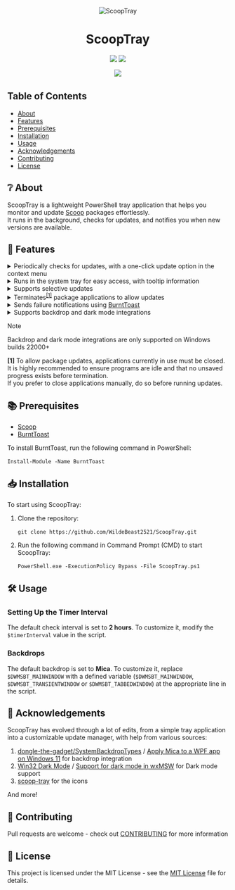 <p align="center">
  <img alt="ScoopTray" src="./updates-available.ico" width="64">
<h1 align="center">ScoopTray</h1>
<p align="center">
  <img src="https://img.shields.io/badge/Made%20with-PowerShell-blue?style=for-the-badge&logo=powershell">
  <img src="https://img.shields.io/badge/Windows-0078D6?style=for-the-badge&logo=windows&logoColor=white">
</p>
<p align="center">
  <img src="https://img.shields.io/badge/License-MIT-blue?style=for-the-badge&logo=github">
</p>

<h2>Table of Contents</h2>
<ul>
  <li><a href="https://github.com/WildeBeast2521/ScoopTray?tab=readme-ov-file#-about">About</a></li>
  <li><a href="https://github.com/WildeBeast2521/ScoopTray?tab=readme-ov-file#-features">Features</a></li>
  <li><a href="https://github.com/WildeBeast2521/ScoopTray?tab=readme-ov-file#-prerequisites">Prerequisites</a></li>
  <li><a href="https://github.com/WildeBeast2521/ScoopTray?tab=readme-ov-file#-installation">Installation</a></li>
  <li><a href="https://github.com/WildeBeast2521/ScoopTray?tab=readme-ov-file#%EF%B8%8F-usage">Usage</a></li>
  <li><a href="https://github.com/WildeBeast2521/ScoopTray?tab=readme-ov-file#-acknowledgements">Acknowledgements</a></li>
  <li><a href="https://github.com/WildeBeast2521/ScoopTray?tab=readme-ov-file#-contributing">Contributing</a></li>
  <li><a href="https://github.com/WildeBeast2521/ScoopTray?tab=readme-ov-file#-license">License</a></li>
</ul>

<h2>❔ About</h2>
<p>
  ScoopTray is a lightweight PowerShell tray application that helps you monitor and update <a href="https://scoop.sh">Scoop</a> packages effortlessly.<br>
  It runs in the background, checks for updates, and notifies you when new versions are available.
</p>
<h2>🚀 Features</h2>
<p>
  <details>
    <summary>
      Periodically checks for updates, with a one-click update option in the context menu
    </summary>
    <table>
      <tr>
        <td align="center">
          <a title="Context Menu">
            <img src="./images/contextmenu.png" alt="Context Menu"/><br>
            <b>Context Menu</b>
          </a>
        </td>
      </tr>
    </table>
  </details>
  <details>
    <summary>
      Runs in the system tray for easy access, with tooltip information
    </summary>
    <table>
      <tr>
        <td align="center">
          <a title="Tooltip">
            <img src="./images/tooltip.png" alt="Tooltip"/><br>
            <b>Tooltip</b>
          </a>
        </td>
      </tr>
    </table>
  </details>
  <details>
    <summary>Supports selective updates</summary>
    <table>
      <tr>
        <td align="center">
          <a title="Updates">
            <img src="./images/mica-dark.png" alt="Updates"/><br>
            <b>Updates</b>
          </a>
        </td>
      </tr>
    </table>
  </details>
  <details>
    <summary>
      Terminates<sup><a href="#terminates">[1]</a></sup> package applications to allow updates
    </summary>
    <table>
      <tr>
        <td align="center">
          <a title="Termination">
            <img src="./images/termination.png" alt="Termination"/><br>
            <b>Termination</b>
          </a>
        </td>
      </tr>
    </table>
  </details>
  <details>
    <summary>
      Sends failure notifications using <a href="https://github.com/Windos/BurntToast">BurntToast</a>
    </summary>
    <table>
      <tr>
        <td align="center">
          <a title="Failure">
            <img src="./images/burnttoast-failure.png" alt="Failure"/><br>
            <b>Failure</b>
          </a>
        </td>
        <td align="center">
          <a title="Error">
            <img src="./images/burnttoast-error.png" alt="Error"/><br>
            <b>Error</b>
          </a>
        </td>
      </tr>
    </table>
  </details>
  <details>
    <summary>
      Supports backdrop and dark mode integrations
    </summary>
    <table>
      <tr>
        <td colspan="3" align="center">
          <b>Backdrop</b>
        </td>
      </tr>
      <tr>
        <th align="center">
          <b>Type</b>
        </th>
        <th align="center">
          <b>Light</b>
        </th>
        <th align="center">
          <b>Dark</b>
        </th>
      </tr>
      <tr>
        <td align="center">
          <a title="Acrylic">
            Acrylic
          </a>
        </td>
        <td align="center">
          <a title="Acrylic Light">
            <img src="./images/acrylic-light.png" alt="Acrylic Light"/><br>
          </a>
        </td>
        <td align="center">
          <a title="Acrylic Dark">
            <img src="./images/acrylic-dark.png" alt="Acrylic Dark"/><br>
          </a>
        </td>
      </tr>
      <tr>
        <td align="center">
          <a title="Mica">
            Mica
            <b>(Default)</b>
          </a>
        </td>
        <td align="center">
          <a title="Mica Light">
            <img src="./images/mica-light.png" alt="Mica Light"/><br>
          </a>
        </td>
        <td align="center">
          <a title="Mica Dark">
            <img src="./images/mica-dark.png" alt="Mica Dark"/><br>
          </a>
        </td>
      </tr>
      <tr>
        <td align="center">
          <a title="Mica Alt">
            Mica Alt
          </a>
        </td>
        <td align="center">
          <a title="Mica Alt Light">
            <img src="./images/mica-alt-light.png" alt="Mica Alt Light"/><br>
          </a>
        </td>
        <td align="center">
          <a title="Mica Alt Dark">
            <img src="./images/mica-alt-dark.png" alt="Mica Alt Dark"/><br>
          </a>
        </td>
      </tr>
    </table>
    <br>
    <table>
      <tr>
        <td colspan="2" align="center">
          <b>Theme</b>
        </td>
      </tr>
      <tr>
        <th align="center">
          <b>Light</b>
        </th>
        <th align="center">
          <b>Dark</b>
        </th>
      </tr>
      <tr>
        <td align="center">
          <a title="Light">
            <img src="./images/light.png" alt="Light"/><br>
          </a>
        </td>
        <td align="center">
          <a title="Dark">
            <img src="./images/dark.png" alt="Dark"/><br>
          </a>
        </td>
      </tr>
    </table>
  </details>
</p>

> [!NOTE]  
> Backdrop and dark mode integrations are only supported on Windows builds 22000+

<p id="terminates">
  <strong>[1]</strong>
  To allow package updates, applications currently in use must be closed. It is highly recommended to ensure programs are idle and that no unsaved progress exists before termination.<br>
  If you prefer to close applications manually, do so before running updates.
</p>

<h2>📚 Prerequisites</h2>
<p>
  <ul>
    <li>
      <a href="https://scoop.sh">Scoop</a>
    </li>
    <li>
      <a href="https://github.com/Windos/BurntToast">BurntToast</a>
    </li>
  </ul>
  To install BurntToast, run the following command in PowerShell:
  <pre><code>Install-Module -Name BurntToast</code></pre>
</p>

<h2>📥 Installation</h2>
<p>
  To start using ScoopTray:
  <ol>
    <li>
      Clone the repository:
      <pre><code>git clone https://github.com/WildeBeast2521/ScoopTray.git</code></pre>
    </li>
    <li>
      Run the following command in Command Prompt (CMD) to start ScoopTray:
      <pre><code>PowerShell.exe -ExecutionPolicy Bypass -File ScoopTray.ps1</code></pre>
    </li>
  </ol>
</p>

<h2>🛠️ Usage</h2>
<p>
  <h3>Setting Up the Timer Interval</h3>
  The default check interval is set to <b>2 hours</b>. To customize it, modify the <code>$timerInterval</code> value in the script.

  <h3>Backdrops</h3>
  The default backdrop is set to <b>Mica</b>. To customize it, replace <code>$DWMSBT_MAINWINDOW</code> with a defined variable (<code>$DWMSBT_MAINWINDOW</code>, <code>$DWMSBT_TRANSIENTWINDOW</code> or <code>$DWMSBT_TABBEDWINDOW</code>) at the appropriate line in the script.
</p>

<h2>🙌 Acknowledgements</h2>
<p>
  ScoopTray has evolved through a lot of edits, from a simple tray application into a customizable update manager, with help from various sources:
  <ol>
    <li>
      <a href="https://github.com/dongle-the-gadget/SystemBackdropTypes">dongle-the-gadget/SystemBackdropTypes</a> / <a href="https://tvc-16.science/mica-wpf.html">Apply Mica to a WPF app on Windows 11</a> for backdrop integration
    </li>
    <li>
      <a href="https://gist.github.com/rounk-ctrl/b04e5622e30e0d62956870d5c22b7017">Win32 Dark Mode</a> / <a href="https://www.wxwidgets.org/wxWidgets/src/msw/darkmode.cpp">Support for dark mode in wxMSW</a> for Dark mode support
    </li>
    <li>
      <a href="https://github.com/foosel/scoop-tray">scoop-tray</a> for the icons
    </li>
  </ol>
  And more!
</p>

<h2>🔧 Contributing</h2>
<p>
  Pull requests are welcome - check out <a href="https://github.com/WildeBeast2521/ScoopTray/blob/main/CONTRIBUTING.md">CONTRIBUTING</a> for more information
</p>

<h2>📄 License</h2>
<p>
  This project is licensed under the MIT License - see the <a href="./LICENSE">MIT License</a> file for details.
</p>
